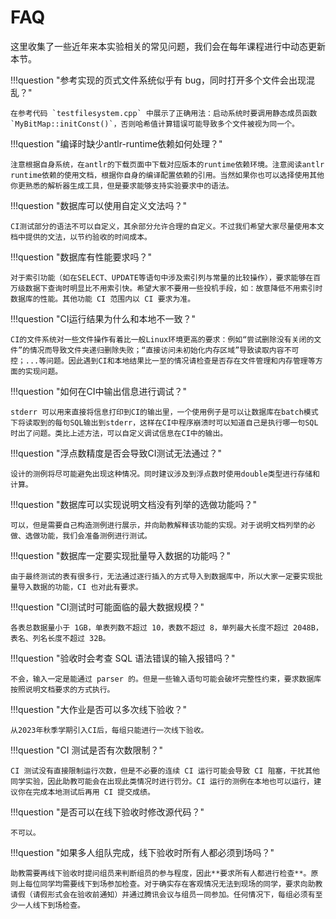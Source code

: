 # FAQ

这里收集了一些近年来本实验相关的常见问题，我们会在每年课程进行中动态更新本节。

!!!question "参考实现的页式文件系统似乎有 bug，同时打开多个文件会出现混乱？"

    在参考代码 `testfilesystem.cpp` 中展示了正确用法：启动系统时要调用静态成员函数 `MyBitMap::initConst()`，否则哈希值计算错误可能导致多个文件被视为同一个。

!!!question "编译时缺少antlr-runtime依赖如何处理？"

    注意根据自身系统，在antlr的下载页面中下载对应版本的runtime依赖环境。注意阅读antlr runtime依赖的使用文档，根据你自身的编译配置依赖的引用。当然如果你也可以选择使用其他你更熟悉的解析器生成工具，但是要求能够支持实验要求中的语法。

!!!question "数据库可以使用自定义文法吗？"

    CI测试部分的语法不可以自定义，其余部分允许合理的自定义。不过我们希望大家尽量使用本文档中提供的文法，以节约验收的时间成本。


!!!question "数据库有性能要求吗？"

    对于索引功能（如在SELECT、UPDATE等语句中涉及索引列与常量的比较操作），要求能够在百万级数据下查询时明显比不用索引快。希望大家不要用一些投机手段，如：故意降低不用索引时数据库的性能。其他功能 CI 范围内以 CI 要求为准。

!!!question "CI运行结果为什么和本地不一致？"

    CI的文件系统对一些文件操作有着比一般Linux环境更高的要求：例如“尝试删除没有关闭的文件”的情况而导致文件夹递归删除失败；“直接访问未初始化内存区域”导致读取内容不可控；...等问题。因此遇到CI和本地结果比一至的情况请检查是否存在文件管理和内存管理等方面的实现问题。
    
!!!question "如何在CI中输出信息进行调试？"

    stderr 可以用来直接将信息打印到CI的输出里，一个使用例子是可以让数据库在batch模式下将读取到的每句SQL输出到stderr，这样在CI中程序崩溃时可以知道自己是执行哪一句SQL时出了问题。类比上述方法，可以自定义调试信息在CI中的输出。

!!!question "浮点数精度是否会导致CI测试无法通过？"
    
    设计的测例将尽可能避免出现这种情况。同时建议涉及到浮点数时使用double类型进行存储和计算。


!!!question "数据库可以实现说明文档没有列举的选做功能吗？"

    可以，但是需要自己构造测例进行展示，并向助教解释该功能的实现。对于说明文档列举的必做、选做功能，我们会准备测例进行测试。


!!!question "数据库一定要实现批量导入数据的功能吗？"

    由于最终测试的表有很多行，无法通过逐行插入的方式导入到数据库中，所以大家一定要实现批量导入数据的功能，CI 也对此有要求。


!!!question "CI测试时可能面临的最大数据规模？"

    各表总数据量小于 1GB，单表列数不超过 10，表数不超过 8，单列最大长度不超过 2048B，表名、列名长度不超过 32B。


!!!question "验收时会考查 SQL 语法错误的输入报错吗？"

    不会，输入一定是能通过 parser 的。但是一些输入语句可能会破坏完整性约束，要求数据库按照说明文档要求的方式执行。


!!!question "大作业是否可以多次线下验收？"

    从2023年秋季学期引入CI后，每组只能进行一次线下验收。


!!!question "CI 测试是否有次数限制？"

    CI 测试没有直接限制运行次数，但是不必要的连续 CI 运行可能会导致 CI 阻塞，干扰其他同学实验，因此助教可能会在出现此类情况时进行罚分。CI 运行的测例在本地也可以运行，建议你在完成本地测试后再用 CI 提交成绩。


!!!question "是否可以在线下验收时修改源代码？"

    不可以。


!!!question "如果多人组队完成，线下验收时所有人都必须到场吗？"

    助教需要再线下验收时提问组员来判断组员的参与程度，因此**要求所有人都进行检查**。原则上每位同学均需要线下到场参加检查。对于确实存在客观情况无法到现场的同学，要求向助教请假（请假形式会在验收前通知）并通过腾讯会议与组员一同参加。任何情况下，每组必须有至少一人线下到场检查。



